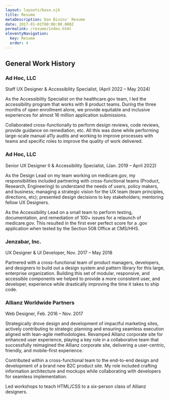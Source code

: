 ```yaml
---
layout: layouts/base.njk
title: Resume
metaDescription: Dan Bivins' Resume
date: 2017-01-01T00:00:00.000Z
permalink: /resume/index.html
eleventyNavigation:
  key: Resume
  order: 4
---
```


<div class="case-study-body">

## General Work History
### Ad Hoc, LLC 
Staff UX Designer & Accessibility Specialist, (April 2022 – May 2024)

As the Accessibility Specialist on the healthcare.gov team, I led the accessibility program that works with 8 product teams. During the three months of open enrollment alone, we provide equitable and inclusive experiences for almost 16 million application submissions.

Collaborated cross-functionally to perform design reviews, code reviews, provide guidance on remediation, etc. All this was done while performing large-scale manual a11y audits and working to improve processes with teams and specific roles to improve the quality of work delivered.

### Ad Hoc, LLC 
Senior UX Designer II & Accessibility Specialist, (Jan. 2019 – April 2022)

As the Design Lead on my team working on medicare.gov, my responsibilities included partnering with cross-functional teams (Product, Research, Engineering) to understand the needs of users, policy makers, and business; managing a strategic vision for the UX team (team principles, directions, etc); presented design decisions to key stakeholders; mentoring fellow UX Designers. 

As the Accessibility Lead on a small team to perform testing, documentation, and remediation of 100+ issues for a relaunch of medicare.gov. This resulted in the first ever perfect score for a .gov application when tested by the Section 508 Office at CMS/HHS. 

### Jenzabar, Inc.
UX Designer & UI Developer, Nov. 2017 – May 2018

Partnered with a cross-functional team of product managers, developers, and designers to build out a design system and pattern library for this large, enterprise organization. Building this set of modular, responsive, and accessible components we helped to provide a more consistent user, and developer, experience while drastically improving the time it takes to ship code.

### Allianz Worldwide Partners
Web Designer, Feb. 2016 – Nov. 2017

Strategically drove design and development of impactful marketing sites, actively contributing to strategic planning and ensuring seamless execution aligned with lean-agile methodologies. Revamped Allianz corporate site for enhanced user experience, playing a key role in a collaborative team that successfully reimagined the Allianz corporate site, delivering a user-centric, friendly, and mobile-first experience. 

Contributed within a cross-functional team to the end-to-end design and development of a brand new B2C product site. My role included crafting information architecture and mockups while collaborating with developers for seamless implementation.

Led workshops to teach HTML/CSS to a six-person class of Allianz designers.